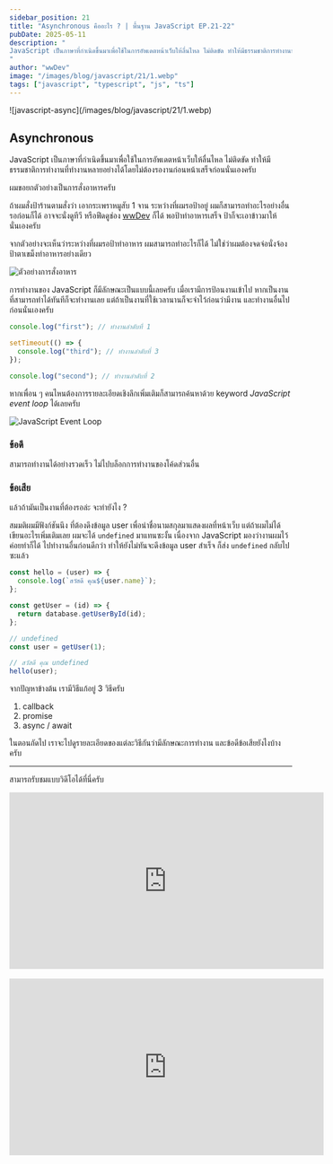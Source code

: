 ```yaml
---
sidebar_position: 21
title: "Asynchronous คืออะไร ? | พื้นฐาน JavaScript EP.21-22"
pubDate: 2025-05-11
description: "
JavaScript เป็นภาษาที่กำเนิดขึ้นมาเพื่อใช้ในการอัพเดตหน้าเว็บให้ลื่นไหล ไม่ติดขัด ทำให้มีธรรมชาติการทำงานที่ทำงานหลายอย่างได้โดยไม่ต้องรองานก่อนหน้าเสร็จก่อนนั่นเองครับ
"
author: "wwDev"
image: "/images/blog/javascript/21/1.webp"
tags: ["javascript", "typescript", "js", "ts"]
---
```


<div class="coverWrapper">
![javascript-async](/images/blog/javascript/21/1.webp)
</div>

## Asynchronous

JavaScript เป็นภาษาที่กำเนิดขึ้นมาเพื่อใช้ในการอัพเดตหน้าเว็บให้ลื่นไหล ไม่ติดขัด ทำให้มีธรรมชาติการทำงานที่ทำงานหลายอย่างได้โดยไม่ต้องรองานก่อนหน้าเสร็จก่อนนั่นเองครับ

ผมขอยกตัวอย่างเป็นการสั่งอาหารครับ

ถ้าผมสั่งป้าร้านตามสั่งว่า เอากระเพราหมูสับ 1 จาน ระหว่างที่ผมรอป้าอยู่ ผมก็สามารถทำอะไรอย่างอื่นรอก่อนก็ได้ อาจจะนั่งดูทีวี หรือฟีดดูช่อง [wwDev](https://youtube.com/@wwdev.typing?si=YcemT1ANIcl8fX7S) ก็ได้ พอป้าทำอาหารเสร็จ ป้าก็จะเอาข้าวมาให้นั่นเองครับ

จากตัวอย่างจะเห็นว่าระหว่างที่ผมรอป้าทำอาหาร ผมสามารถทำอะไรก็ได้ ไม่ใช่ว่าผมต้องจดจ่อนั่งจ้องป้าตาเขม็งทำอาหารอย่างเดียว

![ตัวอย่างการสั่งอาหาร](/images/blog/javascript/21/2.webp)

การทำงานของ JavaScript ก็มีลักษณะเป็นแบบนี้เลยครับ เมื่อเรามีการป้อนงานเข้าไป หากเป็นงานที่สามารถทำได้ทันทีก็จะทำงานเลย แต่ถ้าเป็นงานที่ใช้เวลานานก็จะจำไว้ก่อนว่ามีงาน และทำงานอื่นไปก่อนนั่นเองครับ

```javascript
console.log("first"); // ทำงานลำดับที่ 1

setTimeout(() => {
  console.log("third"); // ทำงานลำดับที่ 3
});

console.log("second"); // ทำงานลำดับที่ 2
```

หากเพื่อน ๆ คนไหนต้องการรายละเอียดเชิงลึกเพิ่มเติมก็สามารถค้นหาด้วย keyword _JavaScript event loop_ ได้เลยครับ

![JavaScript Event Loop](/images/blog/javascript/21/3.webp)

### ข้อดี

สามารถทำงานได้อย่างรวดเร็ว ไม่ไปบล็อกการทำงานของโค้ดส่วนอื่น

### ข้อเสีย

แล้วถ้ามันเป็นงานที่ต้องรอล่ะ จะทำยังไง ?

สมมติผมมีฟังก์ชันนึง ที่ต้องดึงข้อมูล user เพื่อนำชื่อนามสกุลมาแสดงผลที่หน้าเว็บ แต่ถ้าผมไม่ได้เขียนอะไรเพิ่มเติมเลย ผมจะได้ `undefined` มาแทนซะงั้น เนื่องจาก JavaScript มองว่างานผมไว้ค่อยทำก็ได้ ไปทำงานอื่นก่อนดีกว่า ทำให้ยังไม่ทันจะดึงข้อมูล user สำเร็จ ก็ส่ง `undefined` กลับไปซะแล้ว

```javascript
const hello = (user) => {
  console.log(`สวัสดี คุณ${user.name}`);
};

const getUser = (id) => {
  return database.getUserById(id);
};

// undefined
const user = getUser(1);

// สวัสดี คุณ undefined
hello(user);
```

จากปัญหาข้างต้น เรามีวิธีแก้อยู่ 3 วิธีครับ

1. callback
2. promise
3. async / await

ในตอนถัดไป เราจะไปดูรายละเอียดของแต่ละวิธีกันว่ามีลักษณะการทำงาน และข้อดีข้อเสียยังไงบ้างครับ

---

สามารถรับชมแบบวิดีโอได้ที่นี่ครับ

<div class="videoWrapper">
<iframe width="560" height="315" src="https://www.youtube.com/embed/iSSlawe6Ifs?si=euBHPzTUS3Doo4Dz" title="YouTube video player" frameborder="0" allow="accelerometer; autoplay; clipboard-write; encrypted-media; gyroscope; picture-in-picture; web-share" referrerpolicy="strict-origin-when-cross-origin" allowfullscreen></iframe>
</div>

<br />

<div class="videoWrapper">
<iframe width="560" height="315" src="https://www.youtube.com/embed/Gz-uX3WnUQk?si=zH9r2RkOqWlITjS0" title="YouTube video player" frameborder="0" allow="accelerometer; autoplay; clipboard-write; encrypted-media; gyroscope; picture-in-picture; web-share" referrerpolicy="strict-origin-when-cross-origin" allowfullscreen></iframe>
</div>
